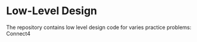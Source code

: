 # Low-Level Design

The repository contains low level design code for varies practice problems:
Connect4
 
